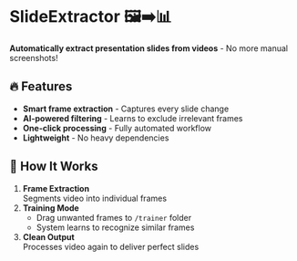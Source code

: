 # SlideExtractor 🖼️➡️📊

**Automatically extract presentation slides from videos** - No more manual screenshots!

## 🔥 Features
- **Smart frame extraction** - Captures every slide change
- **AI-powered filtering** - Learns to exclude irrelevant frames
- **One-click processing** - Fully automated workflow
- **Lightweight** - No heavy dependencies

## 🚀 How It Works
1. **Frame Extraction**  
   Segments video into individual frames
2. **Training Mode**  
   - Drag unwanted frames to `/trainer` folder
   - System learns to recognize similar frames
3. **Clean Output**  
   Processes video again to deliver perfect slides
